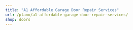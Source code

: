 ```yaml
---
title: "A1 Affordable Garage Door Repair Services"
url: /plano/a1-affordable-garage-door-repair-services/
shop: doors
---
```

